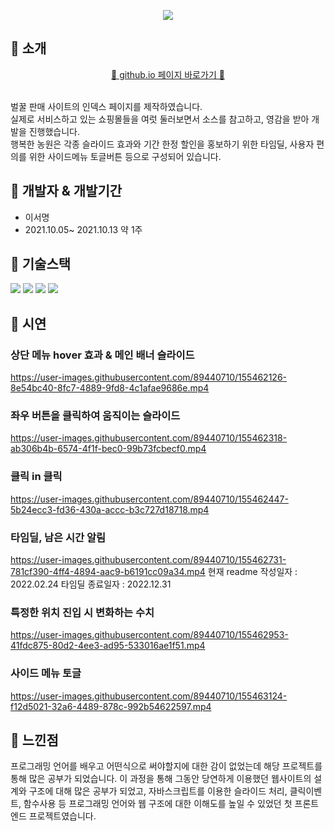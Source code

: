 <p align="center"><img src="https://capsule-render.vercel.app/api?type=waving&color=ffbb00&width=1000&height=190&section=header&text=행복한 농원&fontSize=60&fontColor=ffffff&fontAlignY=40" /></p>

## :honey_pot: 소개
<p align="center"><a href="https://seomyeong.github.io/honey/" target="_blank">💛 github.io 페이지 바로가기 💛</a></p><br>
벌꿀 판매 사이트의 인덱스 페이지를 제작하였습니다. <br>
실제로 서비스하고 있는 쇼핑몰들을 여럿 둘러보면서 소스를 참고하고, 영감을 받아 개발을 진행했습니다. <br>
행복한 농원은 각종 슬라이드 효과와 기간 한정 할인을 홍보하기 위한 타임딜, 사용자 편의를 위한 사이드메뉴 토글버튼 등으로 구성되어 있습니다.

## :honey_pot: 개발자 & 개발기간
+ 이서명
+ 2021.10.05~ 2021.10.13 약 1주

## :honey_pot: 기술스택
<img src="https://img.shields.io/badge/HTML5-E34F26?style=flat-square&logo=HTML5&logoColor=white"/> <img src="https://img.shields.io/badge/CSS3-1572B6?style=flat-square&logo=CSS3&logoColor=white"/> <img src="https://img.shields.io/badge/JavaScript-F7DF1E?style=flat-square&logo=JavaScript&logoColor=white"/> <img src="https://img.shields.io/badge/jQuery-0769AD?style=flat-square&logo=jQuery&logoColor=white"/>

## :honey_pot: 시연

### 상단 메뉴 hover 효과 & 메인 배너 슬라이드
https://user-images.githubusercontent.com/89440710/155462126-8e54bc40-8fc7-4889-9fd8-4c1afae9686e.mp4

### 좌우 버튼을 클릭하여 움직이는 슬라이드
https://user-images.githubusercontent.com/89440710/155462318-ab306b4b-6574-4f1f-bec0-99b73fcbecf0.mp4

### 클릭 in 클릭
https://user-images.githubusercontent.com/89440710/155462447-5b24ecc3-fd36-430a-accc-b3c727d18718.mp4

### 타임딜, 남은 시간 알림
https://user-images.githubusercontent.com/89440710/155462731-781cf390-4ff4-4894-aac9-b6191cc09a34.mp4
현재 readme 작성일자 : 2022.02.24
타임딜 종료일자 : 2022.12.31

### 특정한 위치 진입 시 변화하는 수치
https://user-images.githubusercontent.com/89440710/155462953-41fdc875-80d2-4ee3-ad95-533016ae1f51.mp4

### 사이드 메뉴 토글
https://user-images.githubusercontent.com/89440710/155463124-f12d5021-32a6-4489-878c-992b54622597.mp4


## :honey_pot: 느낀점
프로그래밍 언어를 배우고 어떤식으로 써야할지에 대한 감이 없었는데 해당 프로젝트를 통해 많은 공부가 되었습니다.
이 과정을 통해 그동안 당연하게 이용했던 웹사이트의 설계와 구조에 대해 많은 공부가 되었고, 자바스크립트를 이용한 슬라이드 처리, 클릭이벤트, 함수사용 등 프로그래밍 언어와 웹 구조에 대한 이해도를 높일 수 있었던 첫 프론트엔드 프로젝트였습니다. 
